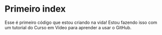 # Primeiro index
 Esse é primeiro código que estou criando na vida! Estou fazendo isso com um tutorial do Curso em Vídeo para aprender a usar o GitHub.
